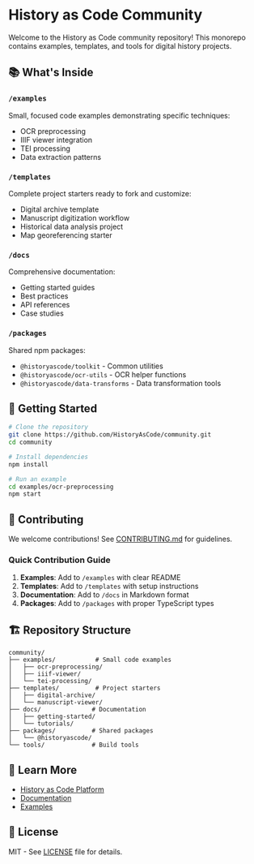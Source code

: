 # History as Code Community

Welcome to the History as Code community repository! This monorepo contains examples, templates, and tools for digital history projects.

## 📚 What's Inside

### `/examples`
Small, focused code examples demonstrating specific techniques:
- OCR preprocessing
- IIIF viewer integration
- TEI processing
- Data extraction patterns

### `/templates`
Complete project starters ready to fork and customize:
- Digital archive template
- Manuscript digitization workflow
- Historical data analysis project
- Map georeferencing starter

### `/docs`
Comprehensive documentation:
- Getting started guides
- Best practices
- API references
- Case studies

### `/packages`
Shared npm packages:
- `@historyascode/toolkit` - Common utilities
- `@historyascode/ocr-utils` - OCR helper functions
- `@historyascode/data-transforms` - Data transformation tools

## 🚀 Getting Started

```bash
# Clone the repository
git clone https://github.com/HistoryAsCode/community.git
cd community

# Install dependencies
npm install

# Run an example
cd examples/ocr-preprocessing
npm start
```

## 📝 Contributing

We welcome contributions! See [CONTRIBUTING.md](CONTRIBUTING.md) for guidelines.

### Quick Contribution Guide

1. **Examples**: Add to `/examples` with clear README
2. **Templates**: Add to `/templates` with setup instructions
3. **Documentation**: Add to `/docs` in Markdown format
4. **Packages**: Add to `/packages` with proper TypeScript types

## 🏗️ Repository Structure

```
community/
├── examples/           # Small code examples
│   ├── ocr-preprocessing/
│   ├── iiif-viewer/
│   └── tei-processing/
├── templates/          # Project starters
│   ├── digital-archive/
│   └── manuscript-viewer/
├── docs/              # Documentation
│   ├── getting-started/
│   └── tutorials/
├── packages/          # Shared packages
│   └── @historyascode/
└── tools/             # Build tools
```

## 📖 Learn More

- [History as Code Platform](https://historyascode.com)
- [Documentation](./docs)
- [Examples](./examples)

## 📜 License

MIT - See [LICENSE](LICENSE) file for details.